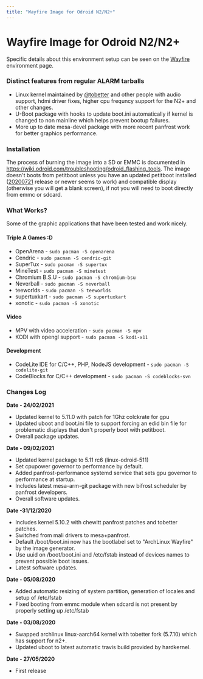 ```yaml
---
title: "Wayfire Image for Odroid N2/N2+"
---
```


# Wayfire Image for Odroid N2/N2+

Specific details about this environment setup can be seen on the
[Wayfire](/env/wayfire) environment page.

### Distinct features from regular ALARM tarballs

* Linux kernel maintained by [@tobetter](https://github.com/tobetter) and other
  people with audio support, hdmi driver fixes, higher cpu frequncy support for
  the N2+ and other changes.
* U-Boot package with hooks to update boot.ini automatically if kernel is
  changed to non mainline which helps prevent bootup failures.
* More up to date mesa-devel package with more recent panfrost work for better
  graphics performance.

### Installation

The process of burning the image into a SD or EMMC is documented in
<https://wiki.odroid.com/troubleshooting/odroid_flashing_tools>.
The image doesn't boots from petitboot unless you have an updated petitboot
installed ([20200721](https://forum.odroid.com/viewtopic.php?f=182&t=33873)
release or newer seems to work) and compatible display (otherwise you will get
a blank screen), if not you will need to boot directly from emmc or sdcard.

### What Works?

Some of the graphic applications that have been tested and work nicely.

#### Triple A Games  :D

* OpenArena - `sudo pacman -S openarena`
* Cendric - `sudo pacman -S cendric-git`
* SuperTux - `sudo pacman -S supertux`
* MineTest - `sudo pacman -S minetest`
* Chromium B.S.U - `sudo pacman -S chromium-bsu`
* Neverball - `sudo pacman -S neverball`
* teeworlds - `sudo pacman -S teeworlds`
* supertuxkart - `sudo pacman -S supertuxkart`
* xonotic - `sudo pacman -S xonotic`

#### Video

* MPV with video acceleration - `sudo pacman -S mpv`
* KODI with opengl support - `sudo pacman -S kodi-x11`

#### Development

* CodeLite IDE for C/C++, PHP, NodeJS development - `sudo pacman -S codelite-git`
* CodeBlocks for C/C++ development - `sudo pacman -S codeblocks-svn`

### Changes Log

**Date - 24/02/2021**
* Updated kernel to 5.11.0 with patch for 1Ghz colckrate for gpu
* Updated uboot and boot.ini file to support forcing an edid bin file for problematic displays that don't properly boot with petitboot.
* Overall package updates.

**Date - 09/02/2021**
* Updated kernel package to 5.11 rc6 (linux-odroid-511)
* Set cpupower governor to performance by default.
* Added panfrost-performance systemd service that sets gpu governor to performance at startup.
* Includes latest mesa-arm-git package with new bifrost scheduler by panfrost developers.
* Overall software updates.

**Date -31/12/2020**
* Includes kernel 5.10.2 with chewitt panfrost patches and tobetter patches.
* Switched from mali drivers to mesa+panfrost.
* Default /boot/boot.ini now has the bootlabel set to "ArchLinux Wayfire" by the image generator.
* Use uuid on /boot/boot.ini and /etc/fstab instead of devices names to prevent possible boot issues.
* Latest software updates.

**Date - 05/08/2020**
* Added automatic resizing of system partition, generation of locales and setup of /etc/fstab
* Fixed booting from emmc module when sdcard is not present by properly setting up /etc/fstab

**Date - 03/08/2020**
* Swapped archlinux linux-aarch64 kernel with tobetter fork (5.7.10) which has support for n2+.
* Updated uboot to latest automatic travis build provided by hardkernel.

**Date - 27/05/2020**
* First release
